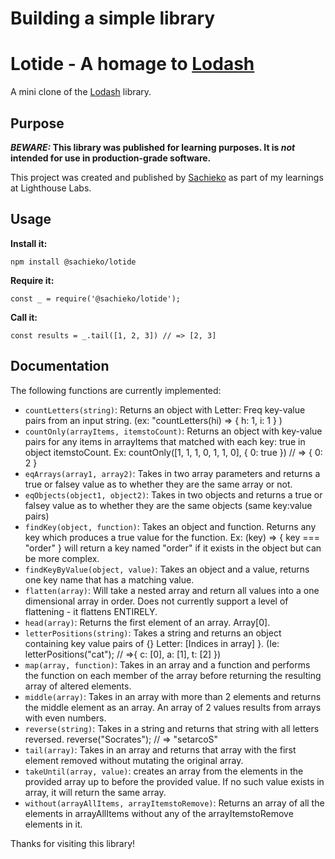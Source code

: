 # Building a simple library 
# Lotide - A homage to [Lodash](https://lodash.com)

A mini clone of the [Lodash](https://lodash.com) library.

## Purpose

**_BEWARE:_ This library was published for learning purposes. It is _not_ intended for use in production-grade software.**

This project was created and published by [Sachieko](https://github.com/sachieko) as part of my learnings at Lighthouse Labs. 

## Usage

**Install it:**

`npm install @sachieko/lotide`

**Require it:**

`const _ = require('@sachieko/lotide');`

**Call it:**

`const results = _.tail([1, 2, 3]) // => [2, 3]`

## Documentation

The following functions are currently implemented:

* `countLetters(string)`: Returns an object with Letter: Freq key-value pairs from an input string. (ex: "countLetters(hi) => { h: 1, i: 1 } )
* `countOnly(arrayItems, itemstoCount)`: Returns an object with key-value pairs for any items in arrayItems that matched with each key: true in object itemstoCount. Ex: countOnly([1, 1, 1, 0, 1, 1, 0], { 0: true }) // => { 0: 2 }
* `eqArrays(array1, array2)`: Takes in two array parameters and returns a true or falsey value as to whether they are the same array or not.
* `eqObjects(object1, object2)`: Takes in two objects and returns a true or falsey value as to whether they are the same objects (same key:value pairs)
* `findKey(object, function)`: Takes an object and function. Returns any key which produces a true value for the function. Ex: (key) => { key === "order" } will return a key named "order" if it exists in the object but can be more complex.
* `findKeyByValue(object, value)`: Takes an object and a value, returns one key name that has a matching value.
* `flatten(array)`: Will take a nested array and return all values into a one dimensional array in order. Does not currently support a level of flattening - it flattens ENTIRELY.
* `head(array)`: Returns the first element of an array. Array[0].
* `letterPositions(string)`: Takes a string and returns an object containing key value pairs of {} Letter: [Indices in array] }. (Ie: letterPositions("cat"); // =>{ c: [0], a: [1], t: [2] })
* `map(array, function)`: Takes in an array and a function and performs the function on each member of the array before returning the resulting array of altered elements.
* `middle(array)`: Takes in an array with more than 2 elements and returns the middle element as an array. An array of 2 values results from arrays with even numbers.
* `reverse(string)`: Takes in a string and returns that string with all letters reversed. reverse("Socrates"); // => "setarcoS"
* `tail(array)`: Takes in an array and returns that array with the first element removed without mutating the original array.
* `takeUntil(array, value)`: creates an array from the elements in the provided array up to before the provided value. If no such value exists in array, it will return the same array.
* `without(arrayAllItems, arrayItemstoRemove)`: Returns an array of all the elements in arrayAllItems without any of the arrayItemstoRemove elements in it.

Thanks for visiting this library!